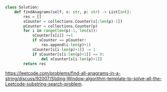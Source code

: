 ```python
class Solution:
    def findAnagrams(self, s: str, p: str) -> List[int]:
        res = []
        sCounter = collections.Counter(s[:len(p)-1])
        pCounter = collections.Counter(p)
        for i in range(len(p)-1, len(s)):
            sCounter[s[i]] +=1 
            if sCounter == pCounter:
                res.append(i-len(p)+1)
            sCounter[s[i-len(p)+1]] -= 1
            if sCounter[s[i-len(p)+1]] == 0:
                del sCounter[s[i-len(p)+1]]
        return res
```


https://leetcode.com/problems/find-all-anagrams-in-a-string/discuss/92007/Sliding-Window-algorithm-template-to-solve-all-the-Leetcode-substring-search-problem.
